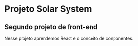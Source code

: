 # Projeto Solar System
## Segundo projeto de front-end

Nesse projeto aprendemos React e o conceito de conponentes.
